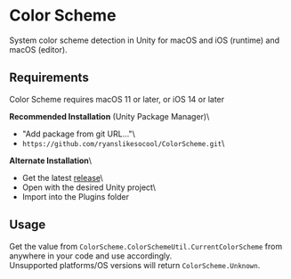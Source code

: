 # Color Scheme
System color scheme detection in Unity for macOS and iOS (runtime) and macOS (editor).

## Requirements
Color Scheme requires macOS 11 or later, or iOS 14 or later

**Recommended Installation** (Unity Package Manager)\
- "Add package from git URL..."\
- `https://github.com/ryanslikesocool/ColorScheme.git`\

**Alternate Installation**\
- Get the latest [release](https://github.com/ryanslikesocool/ColorScheme/releases)\
- Open with the desired Unity project\
- Import into the Plugins folder

## Usage
Get the value from `ColorScheme.ColorSchemeUtil.CurrentColorScheme` from anywhere in your code and use accordingly.\
Unsupported platforms/OS versions will return `ColorScheme.Unknown`.